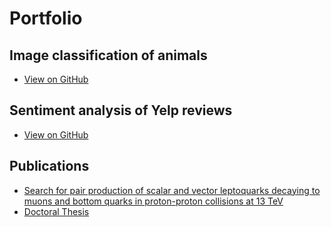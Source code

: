 # Portfolio

## Image classification of animals

* [View on GitHub](https://github.com/gmadigan/image-classification_animals)

## Sentiment analysis of Yelp reviews

* [View on GitHub](https://github.com/gmadigan/sentiment-analysis_yelp-reviews)

## Publications
* [Search for pair production of scalar and vector leptoquarks decaying to muons and bottom quarks in proton-proton collisions at 13 TeV](https://journals.aps.org/prd/pdf/10.1103/PhysRevD.109.112003)
* [Doctoral Thesis](https://cds.cern.ch/record/2869669/files/CERN-THESIS-2023-141.pdf)
